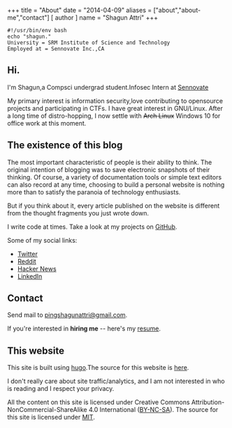 +++
title = "About"
date = "2014-04-09"
aliases = ["about","about-me","contact"]
[ author ]
  name = "Shagun Attri"
+++




```console
#!/usr/bin/env bash
echo "shagun."
University = SRM Institute of Science and Technology
Employed at = Sennovate Inc.,CA
```

## Hi.

I'm Shagun,a Compsci undergrad student.Infosec Intern at [Sennovate](https://sennovate.com/)

My primary interest is information security,love contributing to opensource projects and participating in CTFs.
I have great interest in GNU/Linux. After a long time of distro-hopping, I now settle with ~~Arch Linux~~ Windows 10 for office work at this moment.

## The existence of this blog

The most important characteristic of people is their ability to think. The original intention of blogging was to save electronic snapshots of their thinking. Of course, a variety of documentation tools or simple text editors can also record at any time, choosing to build a personal website is nothing more than to satisfy the paranoia of technology enthusiasts.

But if you think about it, every article published on the website is different from the thought fragments you just wrote down.

I write code at times. Take a look at my projects on
[GitHub](https://github.com/shagunattri).

Some of my social links:

- [Twitter](https://twitter.com/sp3ppr)
- [Reddit](https://www.reddit.com/u/shagunattri)
- [Hacker News](https://news.ycombinator.com/user?id=shagunattri)
- [LinkedIn](https://www.linkedin.com/in/shagunattri/)

## Contact

Send mail to [pingshagunattri@gmail.com](mailto:pingshagunattri@gmail.com).

If you're interested in **hiring me** -- here's my
[resume](https://github.com/shagunattri/site/files/6100553/Shagun-Attri-Resume.pdf).

## This website

This site is built using [hugo](https://gohugo.io/).The source for this website is
[here](https://github.com/shagunattri/site). 

I don't really care about site traffic/analytics, and I am not interested in who is reading and I respect your privacy.

All the content on this site is licensed under Creative Commons Attribution-NonCommercial-ShareAlike 4.0 International ([BY-NC-SA](https://creativecommons.org/licenses/by-nc-sa/4.0/)). The source for this site is licensed under [MIT](https://opensource.org/licenses/MIT).
